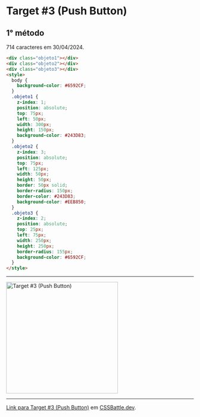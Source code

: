 # Target #3 (Push Button)

## 1° método

714 caracteres em 30/04/2024.

```HTML
<div class="objeto1"></div>
<div class="objeto2"></div>
<div class="objeto3"></div>
<style>
  body {
    background-color: #6592CF;
  }
  .objeto1 {
    z-index: 1;
    position: absolute;
    top: 75px;
    left: 50px;
    width: 300px;
    height: 150px;
    background-color: #243D83;
  }
  .objeto2 {
    z-index: 3;
    position: absolute;
    top: 75px;
    left: 125px;
    width: 50px;
    height: 50px;
    border: 50px solid;
    border-radius: 150px;
    border-color: #243D83;
    background-color: #EEB850;
  }
  .objeto3 {
    z-index: 2;
    position: absolute;
    top: 25px;
    left: 75px;
    width: 250px;
    height: 250px;
    border-radius: 155px;
    background-color: #6592CF;
  }
</style>
```

---
<img src="https://cssbattle.dev/targets/3.png" title="Target #3 (Push Button)" width="300px">

---

[Link para Target #3 (Push Button)](https://cssbattle.dev/play/3) em [CSSBattle.dev](https://cssbattle.dev/).
